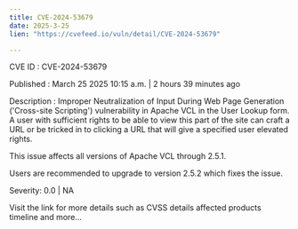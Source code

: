 ```yaml
---
title: CVE-2024-53679
date: 2025-3-25
lien: "https://cvefeed.io/vuln/detail/CVE-2024-53679"

---
```


CVE ID : CVE-2024-53679

Published :  March 25
2025
10:15 a.m. | 2 hours
39 minutes ago

Description : Improper Neutralization of Input During Web Page Generation ('Cross-site Scripting') vulnerability in Apache VCL in the User Lookup form. A user with sufficient rights to be able to view this part of the site can craft a URL or be tricked in to clicking a URL that will give a specified user elevated rights.



This issue affects all versions of Apache VCL through 2.5.1.



Users are recommended to upgrade to version 2.5.2
which fixes the issue.

Severity: 0.0 | NA

Visit the link for more details
such as CVSS details
affected products
timeline
and more...

